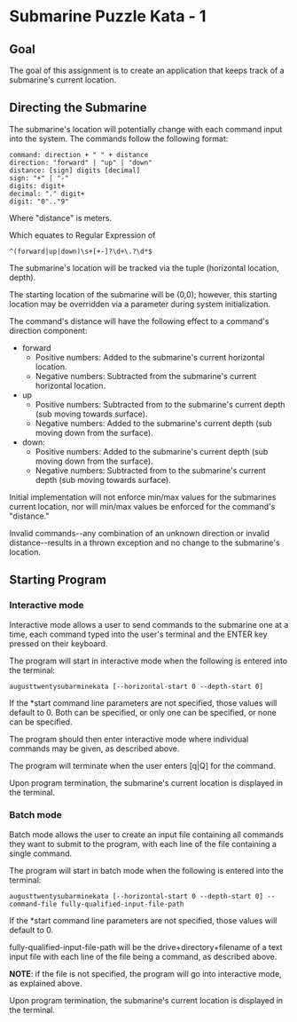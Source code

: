 # Submarine Puzzle Kata - 1

## Goal

The goal of this assignment is to create an application that keeps track of a submarine's current location.

## Directing the Submarine

The submarine's location will potentially change with each command input into the system. The commands follow the following format:

```Command's Grammar
command: direction + " " + distance
direction: "forward" | "up" | "down"
distance: [sign] digits [decimal]
sign: "+" | "-"
digits: digit+
decimal: "." digit+
digit: "0".."9"
```

Where "distance" is meters.

Which equates to Regular Expression of

```
^(forward|up|down)\s+[+-]?\d+\.?\d*$
```

The submarine's location will be tracked via the tuple (horizontal location, depth).

The starting location of the submarine will be (0,0); however, this starting location may be overridden via a parameter during system initialization.

The command's distance will have the following effect to a command's direction component:

* forward
    * Positive numbers: Added to the submarine's current horizontal location.
    * Negative numbers: Subtracted from the submarine's current horizontal location.
* up
    * Positive numbers: Subtracted from to the submarine's current depth (sub moving towards surface).
    * Negative numbers: Added to the submarine's current depth (sub moving down from the surface).
* down:
    * Positive numbers: Added to the submarine's current depth (sub moving down from the surface).
    * Negative numbers: Subtracted from to the submarine's current depth (sub moving towards surface).

Initial implementation will not enforce min/max values for the submarines current location, nor will min/max values be enforced for the command's "distance."

Invalid commands--any combination of an unknown direction or invalid distance--results in a thrown exception and no change to the submarine's location.

## Starting Program

### Interactive mode

Interactive mode allows a user to send commands to the submarine one at a time, each command typed into the user's terminal and the ENTER key pressed on their keyboard.

The program will start in interactive mode when the following is entered into the terminal:

```
augusttwentysubarminekata [--horizontal-start 0 --depth-start 0]
```

If the *start command line parameters are not specified, those values will default to 0. Both can be specified, or only one can be specified, or none can be specified.

The program should then enter interactive mode where individual commands may be given, as described above.

The program will terminate when the user enters [q|Q] for the command.

Upon program termination, the submarine's current location is displayed in the terminal.

### Batch mode

Batch mode allows the user to create an input file containing all commands they want to submit to the program, with each line of the file containing a single command.

The program will start in batch mode when the following is entered into the terminal:

```
augusttwentysubarminekata [--horizontal-start 0 --depth-start 0] --command-file fully-qualified-input-file-path
```

If the *start command line parameters are not specified, those values will default to 0.

fully-qualified-input-file-path will be the drive+directory+filename of a text input file with each line of the file being a command, as described above.

**NOTE**: if the file is not specified, the program will go into interactive mode, as explained above.

Upon program termination, the submarine's current location is displayed in the terminal.



